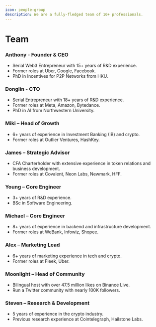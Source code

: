 ```yaml
---
icon: people-group
description: We are a fully-fledged team of 10+ professionals.
---
```


# Team

### Anthony - Founder & CEO

* Serial Web3 Entrepreneur with 15+ years of R\&D experience.
* Former roles at Uber, Google, Facebook.
* PhD in Incentives for P2P Networks from HKU.

### Donglin - CTO

* Serial Entrepreneur with 18+ years of R\&D experience.
* Former roles at Meta, Amazon, Bytedance.
* PhD in AI from Northwestern University.

### Miki – Head of Growth

* 6+ years of experience in Investment Banking (IB) and crypto.
* Former roles at Outlier Ventures, HashKey.

### James – Strategic Advisor

* CFA Charterholder with extensive experience in token relations and business development.
* Former roles at Covalent, Neon Labs, Newmark, HFF.

### Young – Core Engineer

* 3+ years of R\&D experience.
* BSc in Software Engineering.

### Michael – Core Engineer

* 8+ years of experience in backend and infrastructure development.
* Former roles at WeBank, Infowiz, Shopee.

### Alex – Marketing Lead

* 6+ years of marketing experience in tech and crypto.
* Former roles at Fleek, Uber.

### Moonlight – Head of Community

* Bilingual host with over 47.5 million likes on Binance Live.
* Run a Twitter community with nearly 100K followers.

### Steven – Research & Development

* 5 years of experience in the crypto industry.
* Previous research experience at Cointelegraph, Hailstone Labs.

